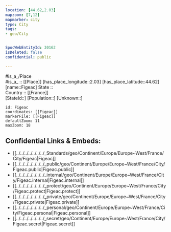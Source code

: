 ```yaml
---
location: [44.62,2.03] 
mapzoom: [7,12] 
mapmarker: city 
type: City
tags:
- geo/City


SpocWebEntityId: 30162
isDeleted: false
confidential: public

---
```

#is_a_/Place  
#is_a_ :: [[Place]] 
[has_place_longitude::2.03] 
[has_place_latitude::44.62] 
[name::Figeac] 
State ::  
Country :: [[France]]  
[StateId::] 
[Population::] 
[Unknown::] 


```leaflet
id: Figeac
coordinates: [[Figeac]] 
markerFile: [[Figeac]] 
defaultZoom: 11 
maxZoom: 18
```


## Confidential Links & Embeds: 
- [[../../../../../../../_Standards/geo/Continent/Europe/Europe~West/France/City/Figeac|Figeac]] 
- [[../../../../../../../_public/geo/Continent/Europe/Europe~West/France/City/Figeac.public|Figeac.public]] 
- [[../../../../../../../_internal/geo/Continent/Europe/Europe~West/France/City/Figeac.internal|Figeac.internal]] 
- [[../../../../../../../_protect/geo/Continent/Europe/Europe~West/France/City/Figeac.protect|Figeac.protect]] 
- [[../../../../../../../_private/geo/Continent/Europe/Europe~West/France/City/Figeac.private|Figeac.private]] 
- [[../../../../../../../_personal/geo/Continent/Europe/Europe~West/France/City/Figeac.personal|Figeac.personal]] 
- [[../../../../../../../_secret/geo/Continent/Europe/Europe~West/France/City/Figeac.secret|Figeac.secret]] 
